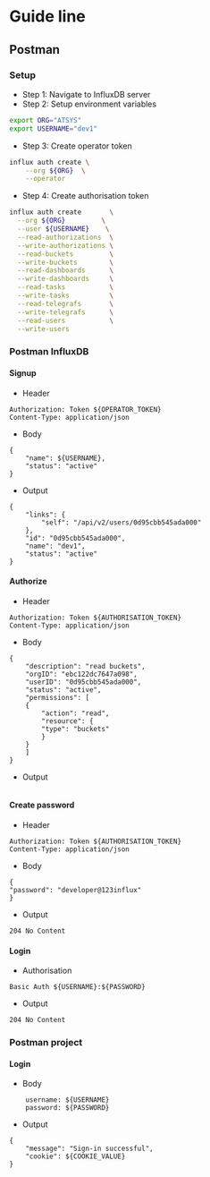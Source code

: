 # Guide line
## Postman
### Setup
- Step 1: Navigate to InfluxDB server
- Step 2: Setup environment variables
```bash
export ORG="ATSYS"
export USERNAME="dev1"
```
- Step 3: Create operator token
```bash
influx auth create \
    --org ${ORG}  \
    --operator
```
- Step 4: Create authorisation token
```bash
influx auth create       \
  --org ${ORG}         \
  --user ${USERNAME}    \
  --read-authorizations  \
  --write-authorizations \
  --read-buckets         \
  --write-buckets        \
  --read-dashboards      \
  --write-dashboards     \
  --read-tasks           \
  --write-tasks          \
  --read-telegrafs       \
  --write-telegrafs      \
  --read-users           \
  --write-users
```
### Postman InfluxDB
#### Signup
- Header
```
Authorization: Token ${OPERATOR_TOKEN}
Content-Type: application/json
```
- Body
```
{
    "name": ${USERNAME},
    "status": "active"
}
```
- Output
```
{
    "links": {
        "self": "/api/v2/users/0d95cbb545ada000"
    },
    "id": "0d95cbb545ada000",
    "name": "dev1",
    "status": "active"
}
```
#### Authorize
- Header
```
Authorization: Token ${AUTHORISATION_TOKEN}
Content-Type: application/json
```
- Body
```
{
    "description": "read buckets",
    "orgID": "ebc122dc7647a098",
    "userID": "0d95cbb545ada000",
    "status": "active",
    "permissions": [
    {
        "action": "read",
        "resource": {
        "type": "buckets"
        }
    }
    ]
}
```
- Output
```
```
#### Create password
- Header
```
Authorization: Token ${AUTHORISATION_TOKEN}
Content-Type: application/json
```
- Body
```
{
"password": "developer@123influx"
}
```
- Output
```
204 No Content
```
#### Login
- Authorisation
```
Basic Auth ${USERNAME}:${PASSWORD}
```
- Output
```
204 No Content
```
### Postman project
#### Login
- Body
```
    username: ${USERNAME}
    password: ${PASSWORD}
```
- Output
```
{
    "message": "Sign-in successful",
    "cookie": ${COOKIE_VALUE}
}
```